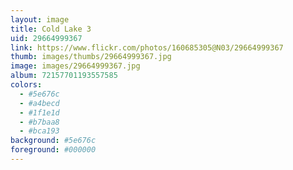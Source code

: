 ```yaml
---
layout: image
title: Cold Lake 3
uid: 29664999367
link: https://www.flickr.com/photos/160685305@N03/29664999367
thumb: images/thumbs/29664999367.jpg
image: images/29664999367.jpg
album: 72157701193557585
colors: 
  - #5e676c
  - #a4becd
  - #1f1e1d
  - #b7baa8
  - #bca193
background: #5e676c
foreground: #000000
---
```


